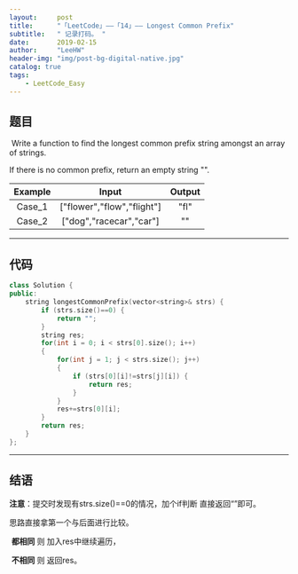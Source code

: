 ```yaml
---
layout:     post
title:      "「LeetCode」——「14」—— Longest Common Prefix"
subtitle:   " 记录打码。 "
date:       2019-02-15 
author:     "LeeHW"
header-img: "img/post-bg-digital-native.jpg"
catalog: true
tags:
    - LeetCode_Easy
---
```


## 题目

​	Write a function to find the longest common prefix string amongst an array of strings.

If there is no common prefix, return an empty string "".

| Example |           Input            | Output |
| :-----: | :------------------------: | :----: |
| Case_1  | ["flower","flow","flight"] |  "fl"  |
| Case_2  |  ["dog","racecar","car"]   |   ""   |



---

## 代码

```c++
class Solution {
public:
    string longestCommonPrefix(vector<string>& strs) {
        if (strs.size()==0) {
            return "";
        }
        string res;
        for(int i = 0; i < strs[0].size(); i++)
        {
            for(int j = 1; j < strs.size(); j++)
            {
                if (strs[0][i]!=strs[j][i]) {
                    return res;
                }
            }
            res+=strs[0][i];
        }
        return res;
    }
};
```



---

## 结语

**注意**：提交时发现有strs.size()==0的情况，加个if判断 直接返回“”即可。

思路直接拿第一个与后面进行比较。

​	**都相同** 	则		加入res中继续遍历，

​	**不相同** 	则		返回res。

